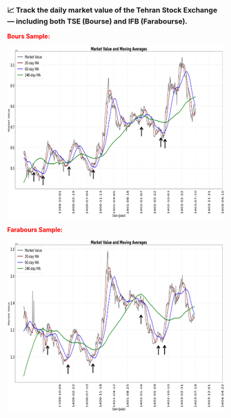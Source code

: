 <h3>📈 Track the daily market value of the Tehran Stock Exchange — including both TSE (Bourse) and IFB (Farabourse).</h3>

<div>
<p><strong style=color:red>Bours Sample:</strong></p>
<img src="https://github.com/rezatavakolian/market-value-sma-visualizer/blob/master/images/bours.png" alt="Alt text for first image" width="600" height="400"/>
</div>
<div>
<p><strong style=color:red>Farabours Sample:</strong></p>
<img src="https://github.com/rezatavakolian/market-value-sma-visualizer/blob/master/images/farabours.png" alt="Alt text for first image" width="600" height="400"/>
</div>
